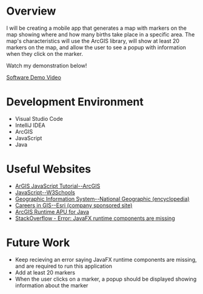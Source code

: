 # Overview

I will be creating a mobile app that generates a map with markers on the map showing where and how many births take place in a specific area. The map's characteristics will use the ArcGIS library, will show at least 20 markers on the map, and allow the user to see a popup with information when they click on the marker. 

Watch my demonstration below!

[Software Demo Video](http://youtube.link.goes.here)

# Development Environment

* Visual Studio Code
* IntelliJ IDEA
* ArcGIS
* JavaScript
* Java

# Useful Websites

* [ArGIS JavaScript Tutorial--ArcGIS](https://developers.arcgis.com/documentation/mapping-apis-and-services/tutorials/)
* [JavaScript--W3Schools](https://www.w3schools.com/js/)
* [Geographic Information System--National Geographic (encyclopedia)](https://www.nationalgeographic.org/encyclopedia/geographic-information-system-gis/)
* [Careers in GIS--Esri (company sponsored site)](https://www.esri.com/en-us/what-is-gis/careers)
* [ArcGIS Runtime APU for Java](https://developers.arcgis.com/java/maps-2d/tutorials/display-a-map/)
* [StackOverflow - Error: JavaFX runtime components are missing](https://stackoverflow.com/questions/51478675/error-javafx-runtime-components-are-missing-and-are-required-to-run-this-appli)

# Future Work

* Keep recieving an error saying JavaFX runtime components are missing, and are required to run this application
* Add at least 20 markers
* When the user clicks on a marker, a popup should be displayed showing information about the marker